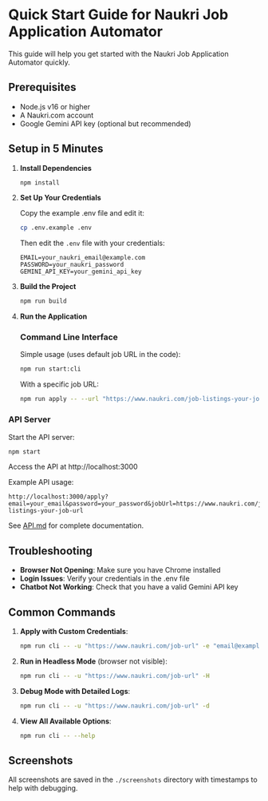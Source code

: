 # Quick Start Guide for Naukri Job Application Automator

This guide will help you get started with the Naukri Job Application Automator quickly.

## Prerequisites

- Node.js v16 or higher
- A Naukri.com account
- Google Gemini API key (optional but recommended)

## Setup in 5 Minutes

1. **Install Dependencies**

   ```bash
   npm install
   ```

2. **Set Up Your Credentials**

   Copy the example .env file and edit it:

   ```bash
   cp .env.example .env
   ```

   Then edit the `.env` file with your credentials:
   
   ```
   EMAIL=your_naukri_email@example.com
   PASSWORD=your_naukri_password
   GEMINI_API_KEY=your_gemini_api_key
   ```

3. **Build the Project**

   ```bash
   npm run build
   ```

4. **Run the Application**

   ### Command Line Interface

   Simple usage (uses default job URL in the code):
   ```bash
   npm run start:cli
   ```

   With a specific job URL:
   ```bash
   npm run apply -- --url "https://www.naukri.com/job-listings-your-job-url"
   ```

### API Server

   Start the API server:
   ```bash
   npm start
   ```

   Access the API at http://localhost:3000
   
   Example API usage:
   ```
   http://localhost:3000/apply?email=your_email&password=your_password&jobUrl=https://www.naukri.com/job-listings-your-job-url
   ```
   
   See [API.md](./API.md) for complete documentation.

## Troubleshooting

- **Browser Not Opening**: Make sure you have Chrome installed
- **Login Issues**: Verify your credentials in the .env file
- **Chatbot Not Working**: Check that you have a valid Gemini API key

## Common Commands

1. **Apply with Custom Credentials**:
   ```bash
   npm run cli -- -u "https://www.naukri.com/job-url" -e "email@example.com" -p "password"
   ```

2. **Run in Headless Mode** (browser not visible):
   ```bash
   npm run cli -- -u "https://www.naukri.com/job-url" -H
   ```

3. **Debug Mode with Detailed Logs**:
   ```bash
   npm run cli -- -u "https://www.naukri.com/job-url" -d
   ```

4. **View All Available Options**:
   ```bash
   npm run cli -- --help
   ```

## Screenshots

All screenshots are saved in the `./screenshots` directory with timestamps to help with debugging.
